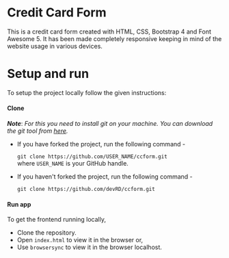 # Credit Card Form
 This is a credit card form created with HTML, CSS, Bootstrap 4 and Font Awesome 5. It has been made completely responsive keeping in mind of the website usage in various devices.
 
 # Setup and run
 
 To setup the project locally follow the given instructions:
 
 #### Clone
 
 _**Note**_: *For this you need to install git on your machine. You can download the git tool from [here](https://git-scm.com/downloads).*

 * If you have forked the project, run the following command -
   
   `git clone https://github.com/USER_NAME/ccform.git`   
   where `USER_NAME` is your GitHub handle.

 * If you haven't forked the project, run the following command -

   `git clone https://github.com/devRD/ccform.git`

 #### Run app
 
 To get the frontend running locally,
   * Clone the repository.
   * Open `index.html` to view it in the browser or,
   * Use `browsersync` to view it in the browser localhost.


